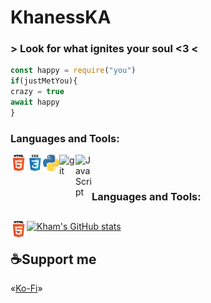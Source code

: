# KhanessKA
### > Look for what ignites your soul <3 <

``` js
const happy = require("you")
if(justMetYou){
crazy = true 
await happy
}

```
### Languages and Tools:


<a href="https://www.w3.org/html/" target="_blank"><img align="left" alt="HTML5" width="26px" src="https://raw.githubusercontent.com/github/explore/80688e429a7d4ef2fca1e82350fe8e3517d3494d/topics/html/html.png" /></a>
<a href="https://www.w3schools.com/css/" target="_blank"><img align="left" alt="CSS3" width="26px" src="https://raw.githubusercontent.com/github/explore/80688e429a7d4ef2fca1e82350fe8e3517d3494d/topics/css/css.png" /></a>
<a href="https://www.python.org" target="_blank"> <img align="left" alt="Python" width="26px" src="https://github.com/Aakarsh-B/trying-repos/blob/master/python-5.svg?raw=true"/> </a>
<a href="https://git-scm.com/" target="_blank"> <img align="left" alt="git" width="26px" src="https://www.vectorlogo.zone/logos/git-scm/git-scm-icon.svg"/> </a>
<img align="left" alt="JavaScript" width="26px" src="https://upload.wikimedia.org/wikipedia/commons/thumb/9/99/Unofficial_JavaScript_logo_2.svg/245px-Unofficial_JavaScript_logo_2.svg.png" />
<br />
<br />
### Languages and Tools:


<a href="https://www.w3.org/html/" target="_blank"><img align="left" alt="HTML5" width="26px" src="https://raw.githubusercontent.com/github/explore/80688e429a7d4ef2fca1e82350fe8e3517d3494d/topics/html/html.png" /></a>
---

[![Kham's GitHub stats](https://github-readme-stats.vercel.app/api?username=KhanessKA)](https://github.com/anuraghazra/github-readme-stats)


## ☕Support me

«[Ko-Fi](https://ko-fi.com/sapygamer)»
